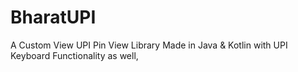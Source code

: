 # BharatUPI
A Custom View UPI Pin View Library Made in Java &amp; Kotlin with UPI Keyboard Functionality as well,
